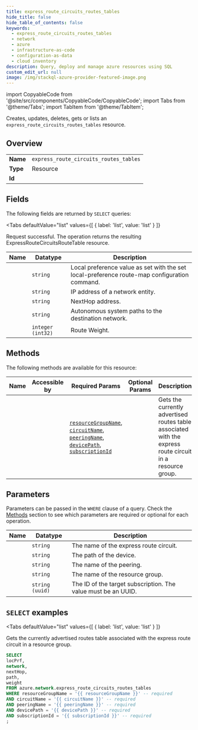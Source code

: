 ```yaml
--- 
title: express_route_circuits_routes_tables
hide_title: false
hide_table_of_contents: false
keywords:
  - express_route_circuits_routes_tables
  - network
  - azure
  - infrastructure-as-code
  - configuration-as-data
  - cloud inventory
description: Query, deploy and manage azure resources using SQL
custom_edit_url: null
image: /img/stackql-azure-provider-featured-image.png
---
```


import CopyableCode from '@site/src/components/CopyableCode/CopyableCode';
import Tabs from '@theme/Tabs';
import TabItem from '@theme/TabItem';

Creates, updates, deletes, gets or lists an <code>express_route_circuits_routes_tables</code> resource.

## Overview
<table><tbody>
<tr><td><b>Name</b></td><td><code>express_route_circuits_routes_tables</code></td></tr>
<tr><td><b>Type</b></td><td>Resource</td></tr>
<tr><td><b>Id</b></td><td><CopyableCode code="azure.network.express_route_circuits_routes_tables" /></td></tr>
</tbody></table>

## Fields

The following fields are returned by `SELECT` queries:

<Tabs
    defaultValue="list"
    values={[
        { label: 'list', value: 'list' }
    ]}
>
<TabItem value="list">

Request successful. The operation returns the resulting ExpressRouteCircuitsRouteTable resource.

<table>
<thead>
    <tr>
    <th>Name</th>
    <th>Datatype</th>
    <th>Description</th>
    </tr>
</thead>
<tbody>
<tr>
    <td><CopyableCode code="locPrf" /></td>
    <td><code>string</code></td>
    <td>Local preference value as set with the set local-preference route-map configuration command.</td>
</tr>
<tr>
    <td><CopyableCode code="network" /></td>
    <td><code>string</code></td>
    <td>IP address of a network entity.</td>
</tr>
<tr>
    <td><CopyableCode code="nextHop" /></td>
    <td><code>string</code></td>
    <td>NextHop address.</td>
</tr>
<tr>
    <td><CopyableCode code="path" /></td>
    <td><code>string</code></td>
    <td>Autonomous system paths to the destination network.</td>
</tr>
<tr>
    <td><CopyableCode code="weight" /></td>
    <td><code>integer (int32)</code></td>
    <td>Route Weight.</td>
</tr>
</tbody>
</table>
</TabItem>
</Tabs>

## Methods

The following methods are available for this resource:

<table>
<thead>
    <tr>
    <th>Name</th>
    <th>Accessible by</th>
    <th>Required Params</th>
    <th>Optional Params</th>
    <th>Description</th>
    </tr>
</thead>
<tbody>
<tr>
    <td><a href="#list"><CopyableCode code="list" /></a></td>
    <td><CopyableCode code="select" /></td>
    <td><a href="#parameter-resourceGroupName"><code>resourceGroupName</code></a>, <a href="#parameter-circuitName"><code>circuitName</code></a>, <a href="#parameter-peeringName"><code>peeringName</code></a>, <a href="#parameter-devicePath"><code>devicePath</code></a>, <a href="#parameter-subscriptionId"><code>subscriptionId</code></a></td>
    <td></td>
    <td>Gets the currently advertised routes table associated with the express route circuit in a resource group.</td>
</tr>
</tbody>
</table>

## Parameters

Parameters can be passed in the `WHERE` clause of a query. Check the [Methods](#methods) section to see which parameters are required or optional for each operation.

<table>
<thead>
    <tr>
    <th>Name</th>
    <th>Datatype</th>
    <th>Description</th>
    </tr>
</thead>
<tbody>
<tr id="parameter-circuitName">
    <td><CopyableCode code="circuitName" /></td>
    <td><code>string</code></td>
    <td>The name of the express route circuit.</td>
</tr>
<tr id="parameter-devicePath">
    <td><CopyableCode code="devicePath" /></td>
    <td><code>string</code></td>
    <td>The path of the device.</td>
</tr>
<tr id="parameter-peeringName">
    <td><CopyableCode code="peeringName" /></td>
    <td><code>string</code></td>
    <td>The name of the peering.</td>
</tr>
<tr id="parameter-resourceGroupName">
    <td><CopyableCode code="resourceGroupName" /></td>
    <td><code>string</code></td>
    <td>The name of the resource group.</td>
</tr>
<tr id="parameter-subscriptionId">
    <td><CopyableCode code="subscriptionId" /></td>
    <td><code>string (uuid)</code></td>
    <td>The ID of the target subscription. The value must be an UUID.</td>
</tr>
</tbody>
</table>

## `SELECT` examples

<Tabs
    defaultValue="list"
    values={[
        { label: 'list', value: 'list' }
    ]}
>
<TabItem value="list">

Gets the currently advertised routes table associated with the express route circuit in a resource group.

```sql
SELECT
locPrf,
network,
nextHop,
path,
weight
FROM azure.network.express_route_circuits_routes_tables
WHERE resourceGroupName = '{{ resourceGroupName }}' -- required
AND circuitName = '{{ circuitName }}' -- required
AND peeringName = '{{ peeringName }}' -- required
AND devicePath = '{{ devicePath }}' -- required
AND subscriptionId = '{{ subscriptionId }}' -- required
;
```
</TabItem>
</Tabs>
